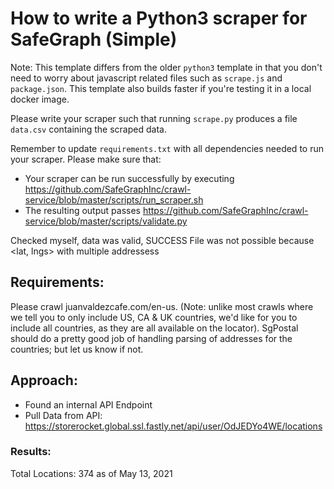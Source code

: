 # How to write a Python3 scraper for SafeGraph (Simple)

Note: This template differs from the older `python3` template in that you don't need to worry about javascript related files such as `scrape.js` and `package.json`. This template also builds faster if you're testing it in a local docker image.

Please write your scraper such that running `scrape.py` produces a file `data.csv` containing the scraped data.

Remember to update `requirements.txt` with all dependencies needed to run your scraper. 
Please make sure that:
* Your scraper can be run successfully by executing https://github.com/SafeGraphInc/crawl-service/blob/master/scripts/run_scraper.sh 
* The resulting output passes https://github.com/SafeGraphInc/crawl-service/blob/master/scripts/validate.py

Checked myself, data was valid, SUCCESS File was not possible because <lat, lngs> with multiple addressess

## Requirements: 
Please crawl juanvaldezcafe.com/en-us. (Note: unlike most crawls where we tell you to only include US, CA & UK countries, we'd like for you to include all countries, as they are all available on the locator). SgPostal should do a pretty good job of handling parsing of addresses for the countries; but let us know if not.

## Approach: 

- Found an internal API Endpoint
- Pull Data from API: https://storerocket.global.ssl.fastly.net/api/user/OdJEDYo4WE/locations

### Results: 
Total Locations:  374 as of May 13, 2021
